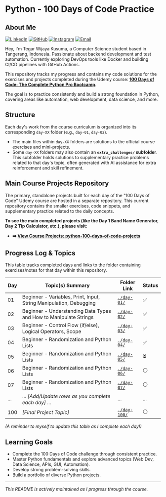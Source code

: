 # Python - 100 Days of Code Practice

## About Me

[![LinkedIn](https://img.shields.io/badge/LinkedIn-0077B5?style=for-the-badge&logo=linkedin&logoColor=white)](https://www.linkedin.com/in/tegar-wijaya-kusuma-591a881b9/)
[![GitHub](https://img.shields.io/badge/GitHub-100000?style=for-the-badge&logo=github&logoColor=white)](https://github.com/Coraa-12)
[![Instagram](https://img.shields.io/badge/Instagram-E4405F?style=for-the-badge&logo=instagram&logoColor=white)](https://www.instagram.com/tgr.wjya/)
[![Email](https://img.shields.io/badge/Email-D14836?style=for-the-badge&logo=gmail&logoColor=white)](mailto:tegarwijayakusuma2004@gmail.com)

Hey, I'm Tegar Wijaya Kusuma, a Computer Science student based in Tangerang, Indonesia. Passionate about backend development and test automation. Currently exploring DevOps tools like Docker and building CI/CD pipelines with GitHub Actions.

This repository tracks my progress and contains my code solutions for the exercises and projects completed during the Udemy course: **[100 Days of Code: The Complete Python Pro Bootcamp](https://www.udemy.com/course/100-days-of-code/)**.

The goal is to practice consistently and build a strong foundation in Python, covering areas like automation, web development, data science, and more.

## Structure

Each day's work from the course curriculum is organized into its corresponding `day-XX` folder (e.g., `day-01`, `day-02`).

* The main files within `day-XX` folders are solutions to the official course exercises and mini-projects.
* Some `day-XX` folders may also contain an **`extra_challenges/` subfolder**. This subfolder holds solutions to supplementary practice problems related to that day's topic, often generated with AI assistance for extra reinforcement and skill refinement.

## Main Course Projects Repository

The primary, standalone projects built for each day of the "100 Days of Code" Udemy course are hosted in a separate repository. This current repository contains the smaller exercises, code snippets, and supplementary practice related to the daily concepts.

**To see the main completed projects (like the Day 1 Band Name Generator, Day 2 Tip Calculator, etc.), please visit:**

* **➡️ [View Course Projects: python-100-days-of-code-projects](https://github.com/Coraa-12/python-100-days-of-code-projects)**

## Progress Log & Topics

This table tracks completed days and links to the folder containing exercises/notes for that day within this repository.

| Day | Topic(s) Summary                                         | Folder Link        | Status |
|-----|------------------------------------------------------------|--------------------|--------|
| 01 | Beginner - Variables, Print, Input, String Manipulation, Debugging | [`./day-01/`](./day-01/) | ✅     |
| 02 | Beginner - Understanding Data Types and How to Manipulate Strings | [`./day-02/`](./day-02/) | ✅     | 
| 03 | Beginner - Control Flow (if/else), Logical Operators, Scope | [`./day-03/`](./day-03/) | ✅     |
| 04 | Beginner - Randomization and Python Lists | [`./day-04/`](./day-04/) | ✅     |
| 05 | Beginner - Randomization and Python Lists | [`./day-05/`](./day-05/) | ⏳     |
| 06 | Beginner - Randomization and Python Lists | [`./day-06/`](./day-06/) | ⚪     |
| 07 | Beginner - Randomization and Python Lists | [`./day-07/`](./day-07/) | ⚪     |
| ... | ... *[Add/Update rows as you complete each day]* ...      | ...                | ...    |
| 100 | *[Final Project Topic]* | [`./day-100/`](./day-100/)| ⚪     |

*(A reminder to myself to update this table as I complete each day!)*

## Learning Goals

* Complete the 100 Days of Code challenge through consistent practice.
* Master Python fundamentals and explore advanced topics (Web Dev, Data Science, APIs, GUI, Automation).
* Develop strong problem-solving skills.
* Build a portfolio of diverse Python projects.

---
*This README is actively maintained as I progress through the course.*
